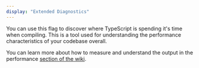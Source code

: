```yaml
---
display: "Extended Diagnostics"
---
```


You can use this flag to discover where TypeScript is spending it's time when compiling.
This is a tool used for understanding the performance characteristics of your codebase overall.

You can learn more about how to measure and understand the output in the performance [section of the wiki](https://github.com/microsoft/TypeScript/wiki/Performance).
